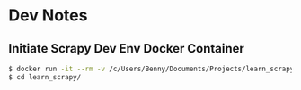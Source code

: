 # Dev Notes

## Initiate Scrapy Dev Env Docker Container

```bash
$ docker run -it --rm -v /c/Users/Benny/Documents/Projects/learn_scrapy:/learn_scrapy scrapy-dev-env /bin/bash
$ cd learn_scrapy/
```